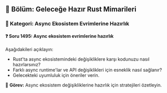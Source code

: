 ## 📘 Bölüm: Geleceğe Hazır Rust Mimarileri
### 🔹 Kategori: Async Ekosistem Evrimlerine Hazırlık
#### ❓ Soru 1495: Async ekosistem evrimlerine hazırlık

Aşağıdakileri açıklayın:

- Rust'ta async ekosistemindeki değişikliklere karşı kodunuzu nasıl hazırlarsınız?
- Farklı async runtime'lar ve API değişiklikleri için esneklik nasıl sağlanır?
- Gelecekteki uyumluluk için öneriler verin.

🔧 **Görev:** Async ekosistem değişikliklerine hazırlık için stratejileri özetleyin.
